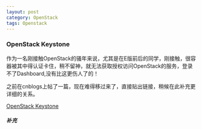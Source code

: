 ```yaml
---
layout: post
category: OpenStack
tags: Openstack 
---
```


### OpenStack Keystone


作为一名刚接触OpenStack的骚年来说，尤其是在E版前后的同学，刚接触，很容器被其中得认证卡住，稍不留神，就无法获取授权访问OpenStack的服务，登录不了Dashboard,没有比这更伤人了的！

之前在cnblogs上帖了一篇，现在难得移过来了，直接贴出链接，稍候在此补充更详细的关系。

[OpenStack Keystone](http://www.cnblogs.com/liuan/p/3194499.html)

##### 补充
